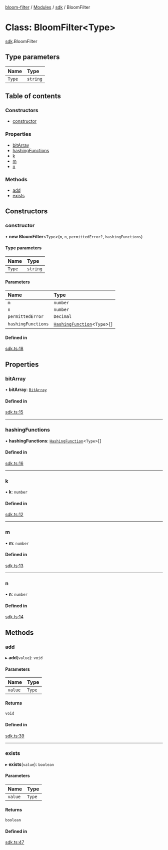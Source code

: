 [bloom-filter](../README.md) / [Modules](../modules.md) / [sdk](../modules/sdk.md) / BloomFilter

# Class: BloomFilter<Type\>

[sdk](../modules/sdk.md).BloomFilter

## Type parameters

| Name | Type |
| :------ | :------ |
| `Type` | `string` |

## Table of contents

### Constructors

- [constructor](sdk.BloomFilter.md#constructor)

### Properties

- [bitArray](sdk.BloomFilter.md#bitarray)
- [hashingFunctions](sdk.BloomFilter.md#hashingfunctions)
- [k](sdk.BloomFilter.md#k)
- [m](sdk.BloomFilter.md#m)
- [n](sdk.BloomFilter.md#n)

### Methods

- [add](sdk.BloomFilter.md#add)
- [exists](sdk.BloomFilter.md#exists)

## Constructors

### constructor

• **new BloomFilter**<`Type`\>(`m`, `n`, `permittedError?`, `hashingFunctions`)

#### Type parameters

| Name | Type |
| :------ | :------ |
| `Type` | `string` |

#### Parameters

| Name | Type |
| :------ | :------ |
| `m` | `number` |
| `n` | `number` |
| `permittedError` | `Decimal` |
| `hashingFunctions` | [`HashingFunction`](../interfaces/types.HashingFunction.md)<`Type`\>[] |

#### Defined in

[sdk.ts:18](https://github.com/rymnc/bloom-filter-ts/blob/62b3fce/lib/sdk.ts#L18)

## Properties

### bitArray

• **bitArray**: [`BitArray`](utils.BitArray.md)

#### Defined in

[sdk.ts:15](https://github.com/rymnc/bloom-filter-ts/blob/62b3fce/lib/sdk.ts#L15)

___

### hashingFunctions

• **hashingFunctions**: [`HashingFunction`](../interfaces/types.HashingFunction.md)<`Type`\>[]

#### Defined in

[sdk.ts:16](https://github.com/rymnc/bloom-filter-ts/blob/62b3fce/lib/sdk.ts#L16)

___

### k

• **k**: `number`

#### Defined in

[sdk.ts:12](https://github.com/rymnc/bloom-filter-ts/blob/62b3fce/lib/sdk.ts#L12)

___

### m

• **m**: `number`

#### Defined in

[sdk.ts:13](https://github.com/rymnc/bloom-filter-ts/blob/62b3fce/lib/sdk.ts#L13)

___

### n

• **n**: `number`

#### Defined in

[sdk.ts:14](https://github.com/rymnc/bloom-filter-ts/blob/62b3fce/lib/sdk.ts#L14)

## Methods

### add

▸ **add**(`value`): `void`

#### Parameters

| Name | Type |
| :------ | :------ |
| `value` | `Type` |

#### Returns

`void`

#### Defined in

[sdk.ts:39](https://github.com/rymnc/bloom-filter-ts/blob/62b3fce/lib/sdk.ts#L39)

___

### exists

▸ **exists**(`value`): `boolean`

#### Parameters

| Name | Type |
| :------ | :------ |
| `value` | `Type` |

#### Returns

`boolean`

#### Defined in

[sdk.ts:47](https://github.com/rymnc/bloom-filter-ts/blob/62b3fce/lib/sdk.ts#L47)

